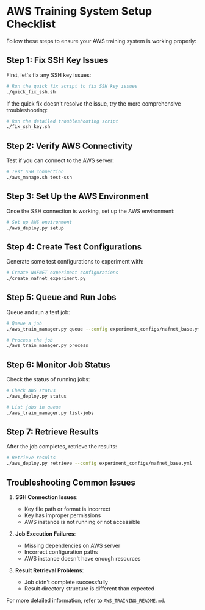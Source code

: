 # AWS Training System Setup Checklist

Follow these steps to ensure your AWS training system is working properly:

## Step 1: Fix SSH Key Issues

First, let's fix any SSH key issues:

```bash
# Run the quick fix script to fix SSH key issues
./quick_fix_ssh.sh
```

If the quick fix doesn't resolve the issue, try the more comprehensive troubleshooting:

```bash
# Run the detailed troubleshooting script
./fix_ssh_key.sh
```

## Step 2: Verify AWS Connectivity

Test if you can connect to the AWS server:

```bash
# Test SSH connection
./aws_manage.sh test-ssh
```

## Step 3: Set Up the AWS Environment

Once the SSH connection is working, set up the AWS environment:

```bash
# Set up AWS environment
./aws_deploy.py setup
```

## Step 4: Create Test Configurations

Generate some test configurations to experiment with:

```bash
# Create NAFNET experiment configurations
./create_nafnet_experiment.py
```

## Step 5: Queue and Run Jobs

Queue and run a test job:

```bash
# Queue a job
./aws_train_manager.py queue --config experiment_configs/nafnet_base.yml

# Process the job
./aws_train_manager.py process
```

## Step 6: Monitor Job Status

Check the status of running jobs:

```bash
# Check AWS status
./aws_deploy.py status

# List jobs in queue
./aws_train_manager.py list-jobs
```

## Step 7: Retrieve Results

After the job completes, retrieve the results:

```bash
# Retrieve results
./aws_deploy.py retrieve --config experiment_configs/nafnet_base.yml
```

## Troubleshooting Common Issues

1. **SSH Connection Issues**:
   - Key file path or format is incorrect
   - Key has improper permissions
   - AWS instance is not running or not accessible

2. **Job Execution Failures**:
   - Missing dependencies on AWS server
   - Incorrect configuration paths
   - AWS instance doesn't have enough resources

3. **Result Retrieval Problems**:
   - Job didn't complete successfully
   - Result directory structure is different than expected

For more detailed information, refer to `AWS_TRAINING_README.md`.
